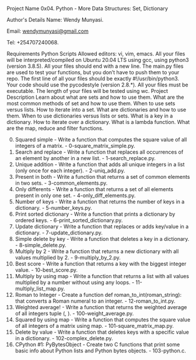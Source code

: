 Project Name
0x04. Python - More Data Structures: Set, Dictionary

Author's Details
Name: Wendy Munyasi.

Email: wendymunyasi@gmail.com

Tel: +254707240068.

Requirements
Python Scripts
Allowed editors: vi, vim, emacs.
All your files will be interpreted/compiled on Ubuntu 20.04 LTS using gcc, using python3 (version 3.8.5).
All your files should end with a new line.
The main.py files are used to test your functions, but you don’t have to push them to your repo.
The first line of all your files should be exactly #!/usr/bin/python3.
Your code should use the pycodestyle (version 2.8.*).
All your files must be executable.
The length of your files will be tested using wc.
Project Description
Learn about what are sets and how to use them. What are the most common methods of set and how to use them. When to use sets versus lists. How to iterate into a set. What are dictionaries and how to use them. When to use dictionaries versus lists or sets. What is a key in a dictionary. How to iterate over a dictionary. What is a lambda function. What are the map, reduce and filter functions.

0. Squared simple - Write a function that computes the square value of all integers of a matrix. - 0-square_matrix_simple.py.
1. Search and replace - Write a function that replaces all occurrences of an element by another in a new list. - 1-search_replace.py.
2. Unique addition - Write a function that adds all unique integers in a list (only once for each integer). - 2-uniq_add.py.
3. Present in both - Write a function that returns a set of common elements in two sets. - 3-common_elements.py.
4. Only differents - Write a function that returns a set of all elements present in only one set. - 4-only_diff_elements.py.
5. Number of keys - Write a function that returns the number of keys in a dictionary. - 5-number_keys.py.
6. Print sorted dictionary - Write a function that prints a dictionary by ordered keys. - 6-print_sorted_dictionary.py.
7. Update dictionary - Write a function that replaces or adds key/value in a dictionary. - 7-update_dictionary.py.
8. Simple delete by key - Write a function that deletes a key in a dictionary. - 8-simple_delete.py.
9. Multiply by 2 - Write a function that returns a new dictionary with all values multiplied by 2. - 9-multiply_by_2.py.
10. Best score - Write a function that returns a key with the biggest integer value. - 10-best_score.py.
11. Multiply by using map - Write a function that returns a list with all values multiplied by a number without using any loops. - 11-multiply_list_map.py.
12. Roman to Integer - Create a function def roman_to_int(roman_string): that converts a Roman numeral to an integer. - 12-roman_to_int.py.
13. Weighted average! - Write a function that returns the weighted average of all integers tuple (<score>, <weight>). - 100-weight_average.py.
14. Squared by using map - Write a function that computes the square value of all integers of a matrix using map. - 101-square_matrix_map.py.
15. Delete by value - Write a function that deletes keys with a specific value in a dictionary. - 102-complex_delete.py.
16. CPython #1: PyBytesObject - Create two C functions that print some basic info about Python lists and Python bytes objects. - 103-python.c.

